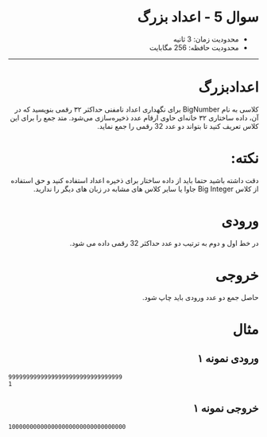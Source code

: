 <div dir="rtl">

# سوال 5 - اعداد بزرگ 


+ محدودیت زمان: 3 ثانیه
+ محدودیت حافظه: 256 مگابایت

----------

 # اعدادبزرگ

کلاسی به نام BigNumber برای نگهداری اعداد نامفنی حداکثر ۳۲ رقمی بنویسید که در آن، داده ساختاری ۳۲ خانه‌ای حاوی ارقام عدد ذخیره‌سازی می‌شود. 
 متد جمع را برای این کلاس تعریف کنید تا بتواند دو عدد 32 رقمی را جمع نماید.
 
 # نکته:
 دقت داشته باشید حتما باید از داده ساختار برای ذخیره اعداد استفاده کنید و حق استفاده از کلاس Big Integer جاوا یا سایر کلاس های مشابه در زبان های دیگر را ندارید.
 
# ورودی
در خط اول و دوم به ترتیب دو عدد حداکثر 32 رقمی داده می شود.

# خروجی

حاصل جمع دو عدد ورودی باید چاپ شود.


# مثال

## ورودی نمونه ۱

<div dir="ltr">

```
99999999999999999999999999999999
1
```
</div>

## خروجی نمونه ۱

<div dir="ltr">

```
100000000000000000000000000000000
```

</div>

</div>
